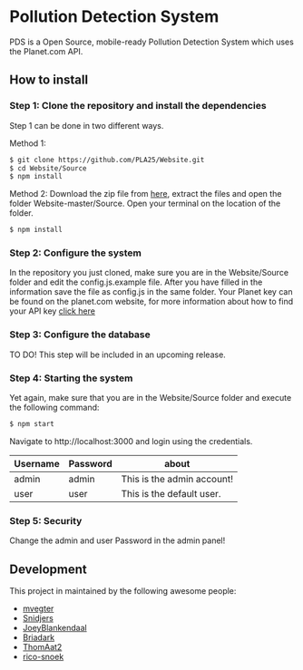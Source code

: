 # Pollution Detection System
PDS is a Open Source, mobile-ready Pollution Detection System which uses the Planet.com API.

## How to install

### Step 1: Clone the repository and install the dependencies
Step 1 can be done in two different ways.

Method 1:
```sh
$ git clone https://github.com/PLA25/Website.git
$ cd Website/Source
$ npm install
```

Method 2:
Download the zip file from [here](https://github.com/PLA25/Website/archive/master.zip), extract the files and open the folder Website-master/Source.
Open your terminal on the location of the folder.
```sh
$ npm install
```

### Step 2: Configure the system
In the repository you just cloned, make sure you are in the Website/Source folder and edit the config.js.example file.
After you have filled in the information save the file as config.js in the same folder.
Your Planet key can be found on the planet.com website, for more information about how to find your API key [click here](https://support.planet.com/hc/en-us/articles/212318178-What-is-my-API-key-)

### Step 3: Configure the database
TO DO!
This step will be included in an upcoming release.

### Step 4: Starting the system
Yet again, make sure that you are in the Website/Source folder and execute the following command:
```sh
$ npm start
```
Navigate to http://localhost:3000 and login using the credentials.

| Username | Password | about |
| ------ | ------ | ------ |
| admin | admin | This is the admin account! |
| user | user | This is the default user. |

### Step 5: Security
Change the admin and user Password in the admin panel!

## Development
This project in maintained by the following awesome people:
- [mvegter](https://github.com/mvegter)
- [Snidjers](https://github.com/Snidjers)
- [JoeyBlankendaal](https://github.com/JoeyBlankendaal)
- [Briadark](https://github.com/Briadark)
- [ThomAat2](https://github.com/ThomAat2)
- [rico-snoek](https://github.com/rico-snoek)
